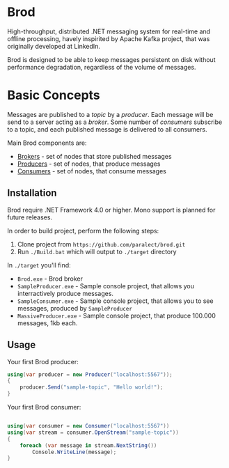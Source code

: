 Brod
====

High-throughput, distributed .NET messaging system for real-time and offline processing, havely 
inspirited by Apache Kafka project, that was originally developed at LinkedIn.

Brod is designed to be able to keep messages persistent on disk without performance degradation, regardless of the 
volume of messages.

Basic Concepts
========

Messages are published to a _topic_ by a _producer_. Each message will be send to a 
server acting as a _broker_. Some number of _consumers_ subscribe to a topic, and each published message is 
delivered to all consumers.

Main Brod components are:
  * [Brokers](paralect/brod/wiki/Brokers) - set of nodes that store published messages
  * [Producers](paralect/brod/wiki/Producers) - set of nodes, that produce messages
  * [Consumers](paralect/brod/wiki/Consumers) - set of nodes, that consume messages

Installation
------------

Brod require .NET Framework 4.0 or higher. Mono support is planned for future releases.

In order to build project, perform the following steps:

  1. Clone project from `https://github.com/paralect/brod.git`
  2. Run `./Build.bat` which will output to `./target` directory

In `./target` you'll find:

  * `Brod.exe` - Brod broker
  * `SampleProducer.exe` - Sample console project, that allows you interractively produce messages.
  * `SampleConsumer.exe` - Sample console project, that allows you to see messages, produced by `SampleProducer`
  * `MassiveProducer.exe` - Sample console project, that produce 100.000 messages, 1kb each.

Usage
-----

Your first Brod producer:

```csharp
using(var producer = new Producer("localhost:5567"));
{
    producer.Send("sample-topic", "Hello world!");
}
```

Your first Brod consumer:

```csharp

using(var consumer = new Consumer("localhost:5567"))
using(var stream = consumer.OpenStream("sample-topic"))
{
    foreach (var message in stream.NextString())
        Console.WriteLine(message);
}
```

